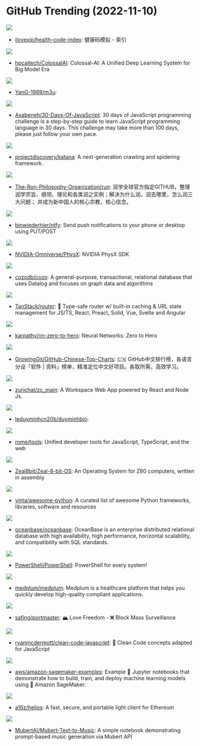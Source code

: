 # GitHub Trending (2022-11-10)

![](https://img.shields.io/badge/HTML-New%20541-green?style=flat-square&logo=appveyor)
- [ilovexjp/health-code-index](https://github.com/ilovexjp/health-code-index): 健康码模拟 - 索引

![](https://img.shields.io/badge/Python-New%20229-green?style=flat-square&logo=appveyor)
- [hpcaitech/ColossalAI](https://github.com/hpcaitech/ColossalAI): Colossal-AI: A Unified Deep Learning System for Big Model Era

![](https://img.shields.io/badge/none-New%2069-green?style=flat-square&logo=appveyor)
- [YanG-1989/m3u](https://github.com/YanG-1989/m3u): 

![](https://img.shields.io/badge/JavaScript-New%2035-green?style=flat-square&logo=appveyor)
- [Asabeneh/30-Days-Of-JavaScript](https://github.com/Asabeneh/30-Days-Of-JavaScript): 30 days of JavaScript programming challenge is a step-by-step guide to learn JavaScript programming language in 30 days. This challenge may take more than 100 days, please just follow your own pace.

![](https://img.shields.io/badge/Go-New%20681-green?style=flat-square&logo=appveyor)
- [projectdiscovery/katana](https://github.com/projectdiscovery/katana): A next-generation crawling and spidering framework.

![](https://img.shields.io/badge/none-New%20500-green?style=flat-square&logo=appveyor)
- [The-Run-Philosophy-Organization/run](https://github.com/The-Run-Philosophy-Organization/run): 润学全球官方指定GITHUB，整理润学宗旨、纲领、理论和各类润之实例；解决为什么润，润去哪里，怎么润三大问题； 并成为新中国人的核心宗教，核心信念。

![](https://img.shields.io/badge/Go-New%201-green?style=flat-square&logo=appveyor)
- [binwiederhier/ntfy](https://github.com/binwiederhier/ntfy): Send push notifications to your phone or desktop using PUT/POST

![](https://img.shields.io/badge/C%2B%2B-New%20232-green?style=flat-square&logo=appveyor)
- [NVIDIA-Omniverse/PhysX](https://github.com/NVIDIA-Omniverse/PhysX): NVIDIA PhysX SDK

![](https://img.shields.io/badge/Rust-New%20321-green?style=flat-square&logo=appveyor)
- [cozodb/cozo](https://github.com/cozodb/cozo): A general-purpose, transactional, relational database that uses Datalog and focuses on graph data and algorithms

![](https://img.shields.io/badge/TypeScript-New%2097-green?style=flat-square&logo=appveyor)
- [TanStack/router](https://github.com/TanStack/router): 🤖 Type-safe router w/ built-in caching & URL state management for JS/TS, React, Preact, Solid, Vue, Svelte and Angular

![](https://img.shields.io/badge/Jupyter%20Notebook-New%20106-green?style=flat-square&logo=appveyor)
- [karpathy/nn-zero-to-hero](https://github.com/karpathy/nn-zero-to-hero): Neural Networks: Zero to Hero

![](https://img.shields.io/badge/Java-New%20155-green?style=flat-square&logo=appveyor)
- [GrowingGit/GitHub-Chinese-Top-Charts](https://github.com/GrowingGit/GitHub-Chinese-Top-Charts): 🇨🇳 GitHub中文排行榜，各语言分设「软件 | 资料」榜单，精准定位中文好项目。各取所需，高效学习。

![](https://img.shields.io/badge/JavaScript-New%205-green?style=flat-square&logo=appveyor)
- [zurichat/zc_main](https://github.com/zurichat/zc_main): A Workspace Web App powered by React and Node Js.

![](https://img.shields.io/badge/HTML-New%204-green?style=flat-square&logo=appveyor)
- [leduyminhcn20b/duyminhbio](https://github.com/leduyminhcn20b/duyminhbio): 

![](https://img.shields.io/badge/Rust-New%20157-green?style=flat-square&logo=appveyor)
- [rome/tools](https://github.com/rome/tools): Unified developer tools for JavaScript, TypeScript, and the web

![](https://img.shields.io/badge/Assembly-New%2040-green?style=flat-square&logo=appveyor)
- [Zeal8bit/Zeal-8-bit-OS](https://github.com/Zeal8bit/Zeal-8-bit-OS): An Operating System for Z80 computers, written in assembly

![](https://img.shields.io/badge/Python-New%20156-green?style=flat-square&logo=appveyor)
- [vinta/awesome-python](https://github.com/vinta/awesome-python): A curated list of awesome Python frameworks, libraries, software and resources

![](https://img.shields.io/badge/C%2B%2B-New%2011-green?style=flat-square&logo=appveyor)
- [oceanbase/oceanbase](https://github.com/oceanbase/oceanbase): OceanBase is an enterprise distributed relational database with high availability, high performance, horizontal scalability, and compatibility with SQL standards.

![](https://img.shields.io/badge/C%23-New%2029-green?style=flat-square&logo=appveyor)
- [PowerShell/PowerShell](https://github.com/PowerShell/PowerShell): PowerShell for every system!

![](https://img.shields.io/badge/TypeScript-New%2034-green?style=flat-square&logo=appveyor)
- [medplum/medplum](https://github.com/medplum/medplum): Medplum is a healthcare platform that helps you quickly develop high-quality compliant applications.

![](https://img.shields.io/badge/Go-New%20234-green?style=flat-square&logo=appveyor)
- [safing/portmaster](https://github.com/safing/portmaster): 🏔 Love Freedom - ❌ Block Mass Surveillance

![](https://img.shields.io/badge/JavaScript-New%20133-green?style=flat-square&logo=appveyor)
- [ryanmcdermott/clean-code-javascript](https://github.com/ryanmcdermott/clean-code-javascript): 🛁 Clean Code concepts adapted for JavaScript

![](https://img.shields.io/badge/Jupyter%20Notebook-New%205-green?style=flat-square&logo=appveyor)
- [aws/amazon-sagemaker-examples](https://github.com/aws/amazon-sagemaker-examples): Example 📓 Jupyter notebooks that demonstrate how to build, train, and deploy machine learning models using 🧠 Amazon SageMaker.

![](https://img.shields.io/badge/Rust-New%2084-green?style=flat-square&logo=appveyor)
- [a16z/helios](https://github.com/a16z/helios): A fast, secure, and portable light client for Ethereum

![](https://img.shields.io/badge/Jupyter%20Notebook-New%20152-green?style=flat-square&logo=appveyor)
- [MubertAI/Mubert-Text-to-Music](https://github.com/MubertAI/Mubert-Text-to-Music): A simple notebook demonstrating prompt-based music generation via Mubert API

